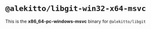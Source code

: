 # `@alekitto/libgit-win32-x64-msvc`

This is the **x86_64-pc-windows-msvc** binary for `@alekitto/libgit`
